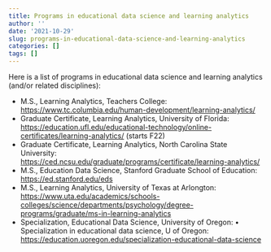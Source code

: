 ```yaml
---
title: Programs in educational data science and learning analytics
author: ''
date: '2021-10-29'
slug: programs-in-educational-data-science-and-learning-analytics
categories: []
tags: []
---
```


Here is a list of programs in educational data science and learning analytics (and/or related disciplines):

- M.S., Learning Analytics, Teachers College: https://www.tc.columbia.edu/human-development/learning-analytics/
- Graduate Certificate, Learning Analytics, University of Florida: https://education.ufl.edu/educational-technology/online-certificates/learning-analytics/ (starts F22)
- Graduate Certificate, Learning Analytics, North Carolina State University: https://ced.ncsu.edu/graduate/programs/certificate/learning-analytics/
- M.S., Education Data Science, Stanford Graduate School of Education: https://ed.stanford.edu/eds
- M.S., Learning Analytics, University of Texas at Arlongton: https://www.uta.edu/academics/schools-colleges/science/departments/psychology/degree-programs/graduate/ms-in-learning-analytics
- Specialization, Educational Data Science, University of Oregon: •	Specialization in educational data science, U of Oregon: https://education.uoregon.edu/specialization-educational-data-science